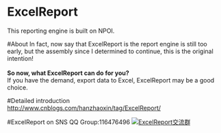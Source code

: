 # ExcelReport
This reporting engine is built on NPOI.

#About
In fact, now say that ExcelReport is the report engine is still too early, but the assembly since I determined to continue, this is the original intention!
<br/><br/>
<B>So now, what ExcelReport can do for you?</B><br/>
If you have the demand, export data to Excel, ExcelReport may be a good choice.

#Detailed introduction
<a>http://www.cnblogs.com/hanzhaoxin/tag/ExcelReport/</a>

#ExcelReport on SNS
QQ Group:116476496
<a target="_blank" href="http://shang.qq.com/wpa/qunwpa?idkey=6c043f8cf9bc6d0b8f817c640b0343788c3c5665d61e94cce8a0d39c2b319dc6"><img border="0" src="http://pub.idqqimg.com/wpa/images/group.png" alt="ExcelReport交流群" title="ExcelReport交流群"></a>



